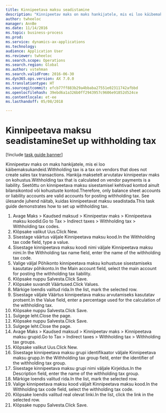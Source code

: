```yaml
--- 
title: Kinnipeetava maksu seadistamine
description: "Kinnipeetav maks on maks hankijatele, mis ei loo käibemaksukandeid."
author: twheeloc
manager: AnnBe
ms.date: 11/14/2016
ms.topic: business-process
ms.prod: 
ms.service: dynamics-ax-applications
ms.technology: 
audience: Application User
ms.reviewer: twheeloc
ms.search.scope: Operations
ms.search.region: Global
ms.author: vstehman
ms.search.validFrom: 2016-06-30
ms.dyn365.ops.version: AX 7.0.0
ms.translationtype: HT
ms.sourcegitcommit: efcb77ff883b29a4bbaba27551e02311742afbbd
ms.openlocfilehash: 39ebd6a1a326b0ff2943957c9606e91852d524ce
ms.contentlocale: et-ee
ms.lasthandoff: 05/08/2018

---
```

# <a name="set-up-withholding-tax"></a><span data-ttu-id="9c19a-103">Kinnipeetava maksu seadistamine</span><span class="sxs-lookup"><span data-stu-id="9c19a-103">Set up withholding tax</span></span>

[!include [task guide banner](../../includes/task-guide-banner.md)]

<span data-ttu-id="9c19a-104">Kinnipeetav maks on maks hankijatele, mis ei loo käibemaksukandeid.</span><span class="sxs-lookup"><span data-stu-id="9c19a-104">Withholding tax is a tax on vendors that does not create sales tax transactions.</span></span> <span data-ttu-id="9c19a-105">Hankija maksetelt arvutatav kinnipeetav maks on kohustus.</span><span class="sxs-lookup"><span data-stu-id="9c19a-105">Withholding tax that is calculated on vendor payments is a liability.</span></span> <span data-ttu-id="9c19a-106">Seetõttu on kinnipeetava maksu sisestamisel kehtivad kontod ainult bilansikontod või kohustuste kontod.</span><span class="sxs-lookup"><span data-stu-id="9c19a-106">Therefore, only balance sheet accounts or liability accounts are valid accounts for posting withholding tax.</span></span> <span data-ttu-id="9c19a-107">See ülesande juhend näitab, kuidas kinnipeetavat maksu seadistada.</span><span class="sxs-lookup"><span data-stu-id="9c19a-107">This task guide demonstrates how to set up withholding tax.</span></span>

1. <span data-ttu-id="9c19a-108">Avage Maks > Kaudsed maksud > Kinnipeetav maks > Kinnipeetava maksu koodid.</span><span class="sxs-lookup"><span data-stu-id="9c19a-108">Go to Tax > Indirect taxes > Withholding tax > Withholding tax codes.</span></span>
2. <span data-ttu-id="9c19a-109">Klõpsake valikut Uus.</span><span class="sxs-lookup"><span data-stu-id="9c19a-109">Click New.</span></span>
3. <span data-ttu-id="9c19a-110">Sisestage väärtus väljale Kinnipeetava maksu kood.</span><span class="sxs-lookup"><span data-stu-id="9c19a-110">In the Withholding tax code field, type a value.</span></span>
4. <span data-ttu-id="9c19a-111">Sisestage kinnipeetava maksu koodi nimi väljale Kinnipeetava maksu nimi.</span><span class="sxs-lookup"><span data-stu-id="9c19a-111">In the Withholding tax name field, enter the name of the withholding tax code.</span></span>
5. <span data-ttu-id="9c19a-112">Valige väljal Põhikonto kinnipeetava maksu kohustuse sisestamiseks kasutatav põhikonto.</span><span class="sxs-lookup"><span data-stu-id="9c19a-112">In the Main account field, select the main account for posting the withholding tax liability.</span></span>
6. <span data-ttu-id="9c19a-113">Klõpsake nuppu Salvesta.</span><span class="sxs-lookup"><span data-stu-id="9c19a-113">Click Save.</span></span>
7. <span data-ttu-id="9c19a-114">Klõpsake suvandit Väärtused.</span><span class="sxs-lookup"><span data-stu-id="9c19a-114">Click Values.</span></span>
8. <span data-ttu-id="9c19a-115">Märkige loendis valitud rida.</span><span class="sxs-lookup"><span data-stu-id="9c19a-115">In the list, mark the selected row.</span></span>
9. <span data-ttu-id="9c19a-116">Sisestage väljale Väärtus kinnipeetava maksu arvutamiseks kasutatav protsent.</span><span class="sxs-lookup"><span data-stu-id="9c19a-116">In the Value field, enter a percentage used for the calculation of the withholding tax.</span></span>
10. <span data-ttu-id="9c19a-117">Klõpsake nuppu Salvesta.</span><span class="sxs-lookup"><span data-stu-id="9c19a-117">Click Save.</span></span>
11. <span data-ttu-id="9c19a-118">Sulgege leht.</span><span class="sxs-lookup"><span data-stu-id="9c19a-118">Close the page.</span></span>
12. <span data-ttu-id="9c19a-119">Klõpsake nuppu Salvesta.</span><span class="sxs-lookup"><span data-stu-id="9c19a-119">Click Save.</span></span>
13. <span data-ttu-id="9c19a-120">Sulgege leht.</span><span class="sxs-lookup"><span data-stu-id="9c19a-120">Close the page.</span></span>
14. <span data-ttu-id="9c19a-121">Avage Maks > Kaudsed maksud > Kinnipeetav maks > Kinnipeetava maksu grupid.</span><span class="sxs-lookup"><span data-stu-id="9c19a-121">Go to Tax > Indirect taxes > Withholding tax > Withholding tax groups.</span></span>
15. <span data-ttu-id="9c19a-122">Klõpsake valikut Uus.</span><span class="sxs-lookup"><span data-stu-id="9c19a-122">Click New.</span></span>
16. <span data-ttu-id="9c19a-123">Sisestage kinnipeetava maksu grupi identifikaator väljale Kinnipeetava maksu grupp.</span><span class="sxs-lookup"><span data-stu-id="9c19a-123">In the Withholding tax group field, enter the identifier of the withholding tax group.</span></span>
17. <span data-ttu-id="9c19a-124">Sisestage kinnipeetava maksu grupi nimi väljale Kirjeldus.</span><span class="sxs-lookup"><span data-stu-id="9c19a-124">In the Description field, enter the name of the withholding tax group.</span></span>
18. <span data-ttu-id="9c19a-125">Märkige loendis valitud rida.</span><span class="sxs-lookup"><span data-stu-id="9c19a-125">In the list, mark the selected row.</span></span>
19. <span data-ttu-id="9c19a-126">Valige kinnipeetava maksu kood väljalt Kinnipeetava maksu kood.</span><span class="sxs-lookup"><span data-stu-id="9c19a-126">In the Withholding tax code field, select the withholding tax code.</span></span>
20. <span data-ttu-id="9c19a-127">Klõpsake loendis valitud real olevat linki.</span><span class="sxs-lookup"><span data-stu-id="9c19a-127">In the list, click the link in the selected row.</span></span>
21. <span data-ttu-id="9c19a-128">Klõpsake nuppu Salvesta.</span><span class="sxs-lookup"><span data-stu-id="9c19a-128">Click Save.</span></span>


